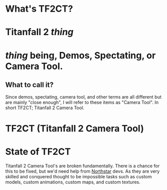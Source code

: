 # What's TF2CT?

# Titanfall 2 *thing*
# *thing* being, Demos, Spectating, or Camera Tool.

## What to call it?
Since demos, spectating, camera tool, and other terms are all different but are mainly "close enough", I will refer to these items as "Camera Tool". In short TF2CT; Titanfall 2 Camera Tool.

# TF2CT (Titanfall 2 Camera Tool)

# State of TF2CT
Titanfall 2 Camera Tool's are broken fundamentally. There is a chance for this to be fixed, but we'd need help from [Northstar](northstar.tf) devs. As they are very skilled and conquered thought to be impossible tasks such as custom models, custom animations, custom maps, and custom textures.